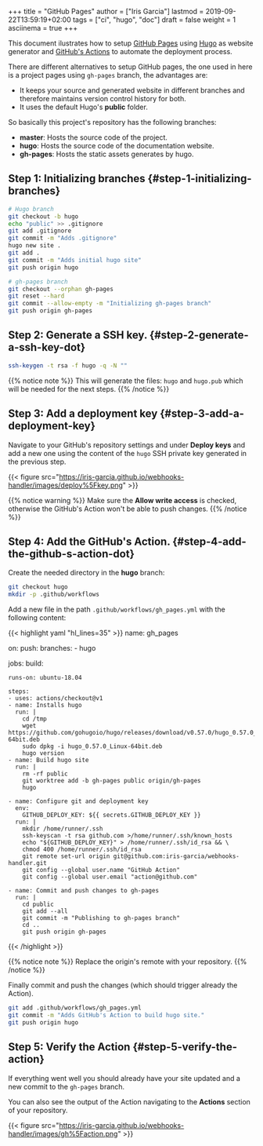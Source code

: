+++
title = "GitHub Pages"
author = ["Iris Garcia"]
lastmod = 2019-09-22T13:59:19+02:00
tags = ["ci", "hugo", "doc"]
draft = false
weight = 1
asciinema = true
+++

This document ilustrates how to setup [GitHub Pages](https://pages.github.com/) using [Hugo](https://gohugo.io/) as
website generator and [GitHub's Actions](https://github.com/features/actions) to automate the deployment
process.

There are different alternatives to setup GitHub pages, the one used
in here is a project pages using `gh-pages` branch, the advantages
are:

-   It keeps your source and generated website in different branches and
    therefore maintains version control history for both.
-   It uses the default Hugo's **public** folder.

So basically this project's repository has the following branches:

-   **master**: Hosts the source code of the project.
-   **hugo**: Hosts the source code of the documentation website.
-   **gh-pages**: Hosts the static assets generates by hugo.


## Step 1: Initializing branches {#step-1-initializing-branches}

```bash
# Hugo branch
git checkout -b hugo
echo "public" >> .gitignore
git add .gitignore
git commit -m "Adds .gitignore"
hugo new site .
git add .
git commit -m "Adds initial hugo site"
git push origin hugo

# gh-pages branch
git checkout --orphan gh-pages
git reset --hard
git commit --allow-empty -m "Initializing gh-pages branch"
git push origin gh-pages
```


## Step 2: Generate a SSH key. {#step-2-generate-a-ssh-key-dot}

```bash
ssh-keygen -t rsa -f hugo -q -N ""
```

{{% notice note %}}
This will generate the files: `hugo` and `hugo.pub` which will be
needed for the next steps.
{{% /notice %}}


## Step 3: Add a deployment key {#step-3-add-a-deployment-key}

Navigate to your GitHub's repository settings and under **Deploy keys**
and add a new one using the content of the `hugo` SSH private key
generated in the previous step.

{{< figure src="https://iris-garcia.github.io/webhooks-handler/images/deploy%5Fkey.png" >}}

{{% notice warning %}}
Make sure the **Allow write access** is checked, otherwise the GitHub's
Action won't be able to push changes.
{{% /notice %}}


## Step 4: Add the GitHub's Action. {#step-4-add-the-github-s-action-dot}

Create the needed directory in the **hugo** branch:

```bash
git checkout hugo
mkdir -p .github/workflows
```

Add a new file in the path `.github/workflows/gh_pages.yml` with the
following content:

{{< highlight yaml "hl_lines=35" >}}
name: gh_pages

on:
  push:
    branches:
      - hugo

jobs:
  build:

    runs-on: ubuntu-18.04

    steps:
    - uses: actions/checkout@v1
    - name: Installs hugo
      run: |
        cd /tmp
        wget https://github.com/gohugoio/hugo/releases/download/v0.57.0/hugo_0.57.0_Linux-64bit.deb
        sudo dpkg -i hugo_0.57.0_Linux-64bit.deb
        hugo version
    - name: Build hugo site
      run: |
        rm -rf public
        git worktree add -b gh-pages public origin/gh-pages
        hugo

    - name: Configure git and deployment key
      env:
        GITHUB_DEPLOY_KEY: ${{ secrets.GITHUB_DEPLOY_KEY }}
      run: |
        mkdir /home/runner/.ssh
        ssh-keyscan -t rsa github.com >/home/runner/.ssh/known_hosts
        echo "${GITHUB_DEPLOY_KEY}" > /home/runner/.ssh/id_rsa && \
        chmod 400 /home/runner/.ssh/id_rsa
        git remote set-url origin git@github.com:iris-garcia/webhooks-handler.git
        git config --global user.name "GitHub Action"
        git config --global user.email "action@github.com"

    - name: Commit and push changes to gh-pages
      run: |
        cd public
        git add --all
        git commit -m "Publishing to gh-pages branch"
        cd ..
        git push origin gh-pages
{{< /highlight >}}

{{% notice note %}}
Replace the origin's remote with your repository.
{{% /notice %}}

Finally commit and push the changes (which should trigger already the
Action).

```bash
git add .github/workflows/gh_pages.yml
git commit -m "Adds GitHub's Action to build hugo site."
git push origin hugo
```


## Step 5: Verify the Action {#step-5-verify-the-action}

If everything went well you should already have your site updated and a
new commit to the `gh-pages` branch.

You can also see the output of the Action navigating to the **Actions**
section of your repository.

{{< figure src="https://iris-garcia.github.io/webhooks-handler/images/gh%5Faction.png" >}}
